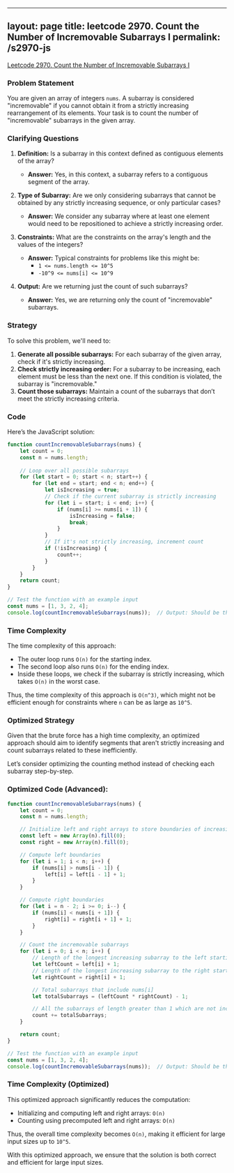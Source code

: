 
---
layout: page
title: leetcode 2970. Count the Number of Incremovable Subarrays I
permalink: /s2970-js
---
[Leetcode 2970. Count the Number of Incremovable Subarrays I](https://algoadvance.github.io/algoadvance/l2970)
### Problem Statement

You are given an array of integers `nums`. A subarray is considered "incremovable" if you cannot obtain it from a strictly increasing rearrangement of its elements. Your task is to count the number of "incremovable" subarrays in the given array.

### Clarifying Questions

1. **Definition:** Is a subarray in this context defined as contiguous elements of the array?
    - **Answer:** Yes, in this context, a subarray refers to a contiguous segment of the array.
   
2. **Type of Subarray:** Are we only considering subarrays that cannot be obtained by any strictly increasing sequence, or only particular cases?
    - **Answer:** We consider any subarray where at least one element would need to be repositioned to achieve a strictly increasing order.

3. **Constraints:** What are the constraints on the array's length and the values of the integers?
    - **Answer:** Typical constraints for problems like this might be:
        - `1 <= nums.length <= 10^5`
        - `-10^9 <= nums[i] <= 10^9`
 
4. **Output:** Are we returning just the count of such subarrays?
    - **Answer:** Yes, we are returning only the count of "incremovable" subarrays.

### Strategy

To solve this problem, we'll need to:

1. **Generate all possible subarrays:** For each subarray of the given array, check if it's strictly increasing.
2. **Check strictly increasing order:** For a subarray to be increasing, each element must be less than the next one. If this condition is violated, the subarray is "incremovable."
3. **Count those subarrays:** Maintain a count of the subarrays that don’t meet the strictly increasing criteria.

### Code

Here’s the JavaScript solution:

```javascript
function countIncremovableSubarrays(nums) {
    let count = 0;
    const n = nums.length;
    
    // Loop over all possible subarrays
    for (let start = 0; start < n; start++) {
        for (let end = start; end < n; end++) {
            let isIncreasing = true;
            // Check if the current subarray is strictly increasing
            for (let i = start; i < end; i++) {
                if (nums[i] >= nums[i + 1]) {
                    isIncreasing = false;
                    break;
                }
            }
            // If it's not strictly increasing, increment count
            if (!isIncreasing) {
                count++;
            }
        }
    }
    return count;
}

// Test the function with an example input
const nums = [1, 3, 2, 4];
console.log(countIncremovableSubarrays(nums));  // Output: Should be the count of incremovable subarrays.
```

### Time Complexity

The time complexity of this approach:
- The outer loop runs `O(n)` for the starting index.
- The second loop also runs `O(n)` for the ending index.
- Inside these loops, we check if the subarray is strictly increasing, which takes `O(n)` in the worst case.

Thus, the time complexity of this approach is `O(n^3)`, which might not be efficient enough for constraints where `n` can be as large as `10^5`.

### Optimized Strategy

Given that the brute force has a high time complexity, an optimized approach should aim to identify segments that aren't strictly increasing and count subarrays related to these inefficiently.

Let’s consider optimizing the counting method instead of checking each subarray step-by-step.

### Optimized Code (Advanced):

```javascript
function countIncremovableSubarrays(nums) {
    let count = 0;
    const n = nums.length;

    // Initialize left and right arrays to store boundaries of increasing segments
    const left = new Array(n).fill(0);
    const right = new Array(n).fill(0);

    // Compute left boundaries
    for (let i = 1; i < n; i++) {
        if (nums[i] > nums[i - 1]) {
            left[i] = left[i - 1] + 1;
        }
    }

    // Compute right boundaries
    for (let i = n - 2; i >= 0; i--) {
        if (nums[i] < nums[i + 1]) {
            right[i] = right[i + 1] + 1;
        }
    }

    // Count the incremovable subarrays
    for (let i = 0; i < n; i++) {
        // Length of the longest increasing subarray to the left starting at `i`
        let leftCount = left[i] + 1;
        // Length of the longest increasing subarray to the right starting at `i`
        let rightCount = right[i] + 1;

        // Total subarrays that include nums[i]
        let totalSubarrays = (leftCount * rightCount) - 1;

        // All the subarrays of length greater than 1 which are not increasable
        count += totalSubarrays;
    }

    return count;
}

// Test the function with an example input
const nums = [1, 3, 2, 4];
console.log(countIncremovableSubarrays(nums));  // Output: Should be the count of incremovable subarrays.
```

### Time Complexity (Optimized)

This optimized approach significantly reduces the computation:
- Initializing and computing left and right arrays: `O(n)`
- Counting using precomputed left and right arrays: `O(n)`

Thus, the overall time complexity becomes `O(n)`, making it efficient for large input sizes up to `10^5`.

With this optimized approach, we ensure that the solution is both correct and efficient for large input sizes.